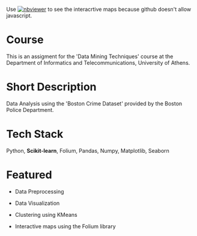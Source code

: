 Use [![nbviewer](https://raw.githubusercontent.com/jupyter/design/master/logos/Badges/nbviewer_badge.svg)](https://nbviewer.jupyter.org/github/myioannis/University-Assignments/blob/main/Boston%20Crimes%20Data%20Analysis/Boston%20Crimes%20Data%20Analysis.ipynb) to see the interacrtive maps because github doesn't allow javascript.
# Course

This is an assigment for the 'Data Mining Techniques' course at the Department of Informatics and Telecommunications, University of Athens.

# Short Description

Data Analysis using the 'Boston Crime Dataset' provided by the Boston Police Department.

# Tech Stack

Python, **Scikit-learn**, Folium, Pandas, Numpy, Matplotlib, Seaborn

# Featured

- Data Preprocessing

- Data Visualization

- Clustering using KMeans

- Interactive maps using the Folium library

